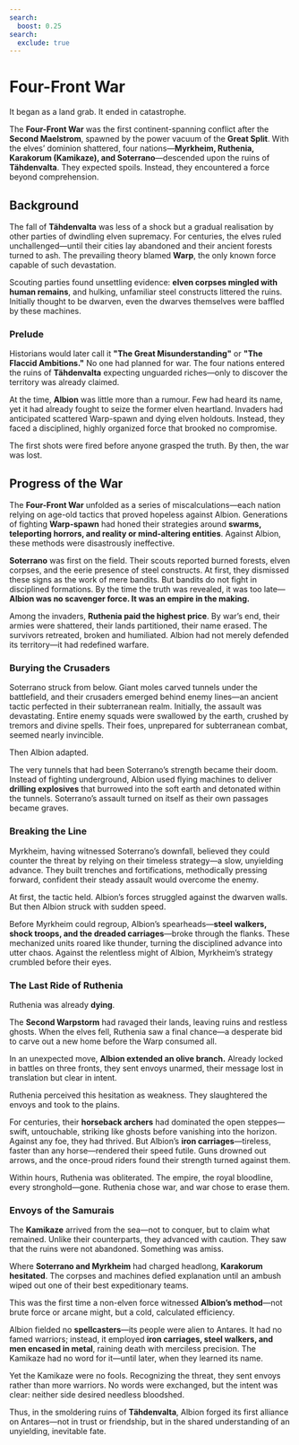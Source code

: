 ```yaml
---
search:
  boost: 0.25
search:
  exclude: true
---
```


# Four-Front War  

It began as a land grab. It ended in catastrophe.  

The **Four-Front War** was the first continent-spanning conflict after the **Second Maelstrom**, spawned by the power vacuum of the **Great Split**. With the elves’ dominion shattered, four nations—**Myrkheim, Ruthenia, Karakorum (Kamikaze), and Soterrano**—descended upon the ruins of **Tähdenvalta**. They expected spoils. Instead, they encountered a force beyond comprehension.

## Background  

The fall of **Tähdenvalta** was less of a shock but a gradual realisation by other parties of dwindling elven supremacy. For centuries, the elves ruled unchallenged—until their cities lay abandoned and their ancient forests turned to ash. The prevailing theory blamed **Warp**, the only known force capable of such devastation.  

Scouting parties found unsettling evidence: **elven corpses mingled with human remains**, and hulking, unfamiliar steel constructs littered the ruins. Initially thought to be dwarven, even the dwarves themselves were baffled by these machines.

### Prelude  

Historians would later call it **"The Great Misunderstanding"** or **"The Flaccid Ambitions."** No one had planned for war. The four nations entered the ruins of **Tähdenvalta** expecting unguarded riches—only to discover the territory was already claimed.  

At the time, **Albion** was little more than a rumour. Few had heard its name, yet it had already fought to seize the former elven heartland. Invaders had anticipated scattered Warp-spawn and dying elven holdouts. Instead, they faced a disciplined, highly organized force that brooked no compromise.

The first shots were fired before anyone grasped the truth. By then, the war was lost.

## Progress of the War  

The **Four-Front War** unfolded as a series of miscalculations—each nation relying on age-old tactics that proved hopeless against Albion. Generations of fighting **Warp-spawn** had honed their strategies around **swarms, teleporting horrors, and reality or mind-altering entities**. Against Albion, these methods were disastrously ineffective.

**Soterrano** was first on the field. Their scouts reported burned forests, elven corpses, and the eerie presence of steel constructs. At first, they dismissed these signs as the work of mere bandits. But bandits do not fight in disciplined formations. By the time the truth was revealed, it was too late—**Albion was no scavenger force. It was an empire in the making.**

Among the invaders, **Ruthenia paid the highest price**. By war’s end, their armies were shattered, their lands partitioned, their name erased. The survivors retreated, broken and humiliated. Albion had not merely defended its territory—it had redefined warfare.

### Burying the Crusaders  

Soterrano struck from below. Giant moles carved tunnels under the battlefield, and their crusaders emerged behind enemy lines—an ancient tactic perfected in their subterranean realm. Initially, the assault was devastating. Entire enemy squads were swallowed by the earth, crushed by tremors and divine spells. Their foes, unprepared for subterranean combat, seemed nearly invincible.

Then Albion adapted.  

The very tunnels that had been Soterrano’s strength became their doom. Instead of fighting underground, Albion used flying machines to deliver **drilling explosives** that burrowed into the soft earth and detonated within the tunnels. Soterrano’s assault turned on itself as their own passages became graves.

### Breaking the Line  

Myrkheim, having witnessed Soterrano’s downfall, believed they could counter the threat by relying on their timeless strategy—a slow, unyielding advance. They built trenches and fortifications, methodically pressing forward, confident their steady assault would overcome the enemy.

At first, the tactic held. Albion’s forces struggled against the dwarven walls. But then Albion struck with sudden speed.  

Before Myrkheim could regroup, Albion’s spearheads—**steel walkers, shock troops, and the dreaded carriages**—broke through the flanks. These mechanized units roared like thunder, turning the disciplined advance into utter chaos. Against the relentless might of Albion, Myrkheim’s strategy crumbled before their eyes.

### The Last Ride of Ruthenia  

Ruthenia was already **dying**.  

The **Second Warpstorm** had ravaged their lands, leaving ruins and restless ghosts. When the elves fell, Ruthenia saw a final chance—a desperate bid to carve out a new home before the Warp consumed all.  

In an unexpected move, **Albion extended an olive branch.** Already locked in battles on three fronts, they sent envoys unarmed, their message lost in translation but clear in intent.  

Ruthenia perceived this hesitation as weakness. They slaughtered the envoys and took to the plains.  

For centuries, their **horseback archers** had dominated the open steppes—swift, untouchable, striking like ghosts before vanishing into the horizon. Against any foe, they had thrived. But Albion’s **iron carriages**—tireless, faster than any horse—rendered their speed futile. Guns drowned out arrows, and the once-proud riders found their strength turned against them.  

Within hours, Ruthenia was obliterated. The empire, the royal bloodline, every stronghold—gone. Ruthenia chose war, and war chose to erase them.

### Envoys of the Samurais

The **Kamikaze** arrived from the sea—not to conquer, but to claim what remained. Unlike their counterparts, they advanced with caution. They saw that the ruins were not abandoned. Something was amiss.  

Where **Soterrano and Myrkheim** had charged headlong, **Karakorum hesitated**. The corpses and machines defied explanation until an ambush wiped out one of their best expeditionary teams.  

This was the first time a non-elven force witnessed **Albion’s method**—not brute force or arcane might, but a cold, calculated efficiency.  

Albion fielded no **spellcasters**—its people were alien to Antares. It had no famed warriors; instead, it employed **iron carriages, steel walkers, and men encased in metal**, raining death with merciless precision. The Kamikaze had no word for it—until later, when they learned its name.

Yet the Kamikaze were no fools. Recognizing the threat, they sent envoys rather than more warriors. No words were exchanged, but the intent was clear: neither side desired needless bloodshed.

Thus, in the smoldering ruins of **Tähdenvalta**, Albion forged its first alliance on Antares—not in trust or friendship, but in the shared understanding of an unyielding, inevitable fate.
